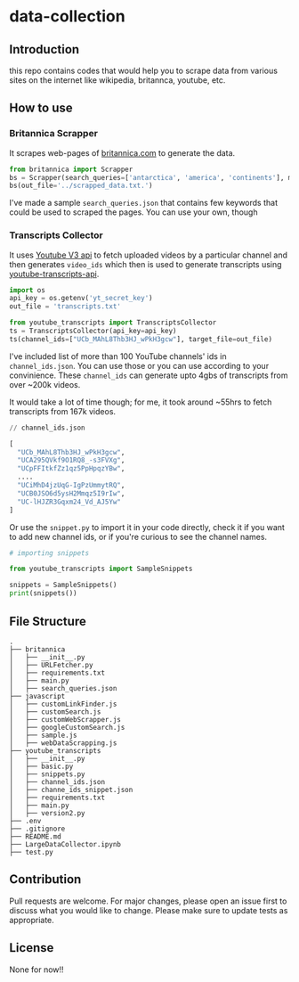 # data-collection

## Introduction
this repo contains codes that would help you to scrape data from various sites on the internet like wikipedia, britannca, youtube, etc.

## How to use
### Britannica Scrapper
It scrapes web-pages of [britannica.com](https://www.britannica.com/) to generate the data.

```python
from britannica import Scrapper
bs = Scrapper(search_queries=['antarctica', 'america', 'continents'], max_limit=10)
bs(out_file='../scrapped_data.txt.')
```

I've made a sample `search_queries.json` that contains few keywords that could be used to scraped the pages. You can use your own, though

### Transcripts Collector
It uses [Youtube V3 api](https://developers.google.com/youtube/v3/docs) to fetch uploaded videos by a particular channel and then generates `video_ids` which then is used to generate transcripts using [youtube-transcripts-api](https://github.com/jdepoix/youtube-transcript-api/tree/master).

```python
import os
api_key = os.getenv('yt_secret_key')
out_file = 'transcripts.txt'

from youtube_transcripts import TranscriptsCollector
ts = TranscriptsCollector(api_key=api_key)
ts(channel_ids=["UCb_MAhL8Thb3HJ_wPkH3gcw"], target_file=out_file)
```

I've included list of more than 100 YouTube channels' ids in `channel_ids.json`. You can use those or you can use according to your convinience. These `channel_ids` can generate upto 4gbs of transcripts from over ~200k videos.

It would take a lot of time though; for me, it took around ~55hrs to fetch transcripts from 167k videos.

```python
// channel_ids.json

[
  "UCb_MAhL8Thb3HJ_wPkH3gcw",
  "UCA295QVkf9O1RQ8_-s3FVXg",
  "UCpFFItkfZz1qz5PpHpqzYBw",
  ....
  "UCiMhD4jzUqG-IgPzUmmytRQ",
  "UCB0JSO6d5ysH2Mmqz5I9rIw",
  "UC-lHJZR3Gqxm24_Vd_AJ5Yw"
]
```

Or use the `snippet.py` to import it in your code directly, check it if you want to add new channel ids, or if you're curious to see the channel names.

```python
# importing snippets

from youtube_transcripts import SampleSnippets

snippets = SampleSnippets()
print(snippets())
```

## File Structure
```
.
├── britannica
│   ├── __init__.py
│   ├── URLFetcher.py
│   ├── requirements.txt
│   ├── main.py
│   ├── search_queries.json
├── javascript
│   ├── customLinkFinder.js
│   ├── customSearch.js
│   ├── customWebScrapper.js
│   ├── googleCustomSearch.js
│   ├── sample.js
│   ├── webDataScrapping.js
├── youtube_transcripts
│   ├── __init__.py
│   ├── basic.py
│   ├── snippets.py
│   ├── channel_ids.json
│   ├── channe_ids_snippet.json
│   ├── requirements.txt
│   ├── main.py
│   ├── version2.py
├── .env
├── .gitignore
├── README.md
├── LargeDataCollector.ipynb
├── test.py
```

## Contribution
Pull requests are welcome. For major changes, please open an issue first to discuss what you would like to change. Please make sure to update tests as appropriate.

## License
None for now!!